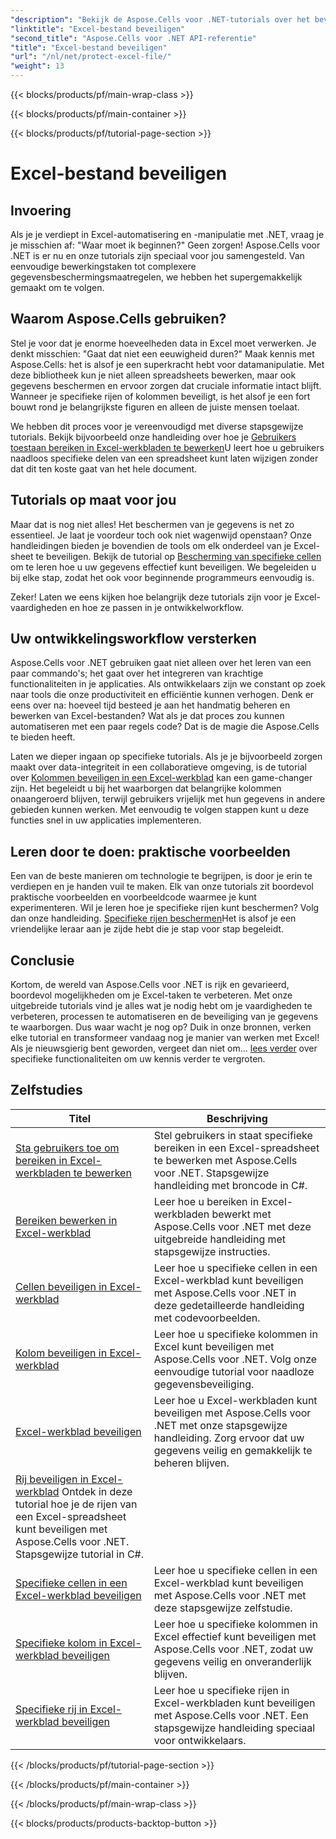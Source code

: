```yaml
---
"description": "Bekijk de Aspose.Cells voor .NET-tutorials over het beveiligen van Excel-bestanden. Leer hoe u uw vertrouwelijke gegevens kunt beveiligen met C#."
"linktitle": "Excel-bestand beveiligen"
"second_title": "Aspose.Cells voor .NET API-referentie"
"title": "Excel-bestand beveiligen"
"url": "/nl/net/protect-excel-file/"
"weight": 13
---
```


{{< blocks/products/pf/main-wrap-class >}}

{{< blocks/products/pf/main-container >}}

{{< blocks/products/pf/tutorial-page-section >}}

# Excel-bestand beveiligen

## Invoering

Als je je verdiept in Excel-automatisering en -manipulatie met .NET, vraag je je misschien af: "Waar moet ik beginnen?" Geen zorgen! Aspose.Cells voor .NET is er nu en onze tutorials zijn speciaal voor jou samengesteld. Van eenvoudige bewerkingstaken tot complexere gegevensbeschermingsmaatregelen, we hebben het supergemakkelijk gemaakt om te volgen.

## Waarom Aspose.Cells gebruiken?

Stel je voor dat je enorme hoeveelheden data in Excel moet verwerken. Je denkt misschien: "Gaat dat niet een eeuwigheid duren?" Maak kennis met Aspose.Cells: het is alsof je een superkracht hebt voor datamanipulatie. Met deze bibliotheek kun je niet alleen spreadsheets bewerken, maar ook gegevens beschermen en ervoor zorgen dat cruciale informatie intact blijft. Wanneer je specifieke rijen of kolommen beveiligt, is het alsof je een fort bouwt rond je belangrijkste figuren en alleen de juiste mensen toelaat. 

We hebben dit proces voor je vereenvoudigd met diverse stapsgewijze tutorials. Bekijk bijvoorbeeld onze handleiding over hoe je [Gebruikers toestaan bereiken in Excel-werkbladen te bewerken](./allow-user-to-edit-ranges-in-excel-worksheet/)U leert hoe u gebruikers naadloos specifieke delen van een spreadsheet kunt laten wijzigen zonder dat dit ten koste gaat van het hele document. 

## Tutorials op maat voor jou

Maar dat is nog niet alles! Het beschermen van je gegevens is net zo essentieel. Je laat je voordeur toch ook niet wagenwijd openstaan? Onze handleidingen bieden je bovendien de tools om elk onderdeel van je Excel-sheet te beveiligen. Bekijk de tutorial op [Bescherming van specifieke cellen](./protect-specific-cells-in-a-excel-worksheet/) om te leren hoe u uw gegevens effectief kunt beveiligen. We begeleiden u bij elke stap, zodat het ook voor beginnende programmeurs eenvoudig is.

Zeker! Laten we eens kijken hoe belangrijk deze tutorials zijn voor je Excel-vaardigheden en hoe ze passen in je ontwikkelworkflow.

## Uw ontwikkelingsworkflow versterken 

Aspose.Cells voor .NET gebruiken gaat niet alleen over het leren van een paar commando's; het gaat over het integreren van krachtige functionaliteiten in je applicaties. Als ontwikkelaars zijn we constant op zoek naar tools die onze productiviteit en efficiëntie kunnen verhogen. Denk er eens over na: hoeveel tijd besteed je aan het handmatig beheren en bewerken van Excel-bestanden? Wat als je dat proces zou kunnen automatiseren met een paar regels code? Dat is de magie die Aspose.Cells te bieden heeft.

Laten we dieper ingaan op specifieke tutorials. Als je je bijvoorbeeld zorgen maakt over data-integriteit in een collaboratieve omgeving, is de tutorial over [Kolommen beveiligen in een Excel-werkblad](./protect-column-in-excel-worksheet/) kan een game-changer zijn. Het begeleidt u bij het waarborgen dat belangrijke kolommen onaangeroerd blijven, terwijl gebruikers vrijelijk met hun gegevens in andere gebieden kunnen werken. Met eenvoudig te volgen stappen kunt u deze functies snel in uw applicaties implementeren.

## Leren door te doen: praktische voorbeelden 

Een van de beste manieren om technologie te begrijpen, is door je erin te verdiepen en je handen vuil te maken. Elk van onze tutorials zit boordevol praktische voorbeelden en voorbeeldcode waarmee je kunt experimenteren. Wil je leren hoe je specifieke rijen kunt beschermen? Volg dan onze handleiding. [Specifieke rijen beschermen](./protect-specific-row-in-excel-worksheet/)Het is alsof je een vriendelijke leraar aan je zijde hebt die je stap voor stap begeleidt. 

## Conclusie

Kortom, de wereld van Aspose.Cells voor .NET is rijk en gevarieerd, boordevol mogelijkheden om je Excel-taken te verbeteren. Met onze uitgebreide tutorials vind je alles wat je nodig hebt om je vaardigheden te verbeteren, processen te automatiseren en de beveiliging van je gegevens te waarborgen. Dus waar wacht je nog op? Duik in onze bronnen, verken elke tutorial en transformeer vandaag nog je manier van werken met Excel! Als je nieuwsgierig bent geworden, vergeet dan niet om... [lees verder](./protect-excel-worksheet/) over specifieke functionaliteiten om uw kennis verder te vergroten.



## Zelfstudies 
| Titel | Beschrijving |
| --- | --- |
| [Sta gebruikers toe om bereiken in Excel-werkbladen te bewerken](./allow-user-to-edit-ranges-in-excel-worksheet/) | Stel gebruikers in staat specifieke bereiken in een Excel-spreadsheet te bewerken met Aspose.Cells voor .NET. Stapsgewijze handleiding met broncode in C#. |  
| [Bereiken bewerken in Excel-werkblad](./edit-ranges-in-excel-worksheet/) | Leer hoe u bereiken in Excel-werkbladen bewerkt met Aspose.Cells voor .NET met deze uitgebreide handleiding met stapsgewijze instructies. |  
| [Cellen beveiligen in Excel-werkblad](./protect-cells-in-excel-worksheet/) | Leer hoe u specifieke cellen in een Excel-werkblad kunt beveiligen met Aspose.Cells voor .NET in deze gedetailleerde handleiding met codevoorbeelden. |  
| [Kolom beveiligen in Excel-werkblad](./protect-column-in-excel-worksheet/) | Leer hoe u specifieke kolommen in Excel kunt beveiligen met Aspose.Cells voor .NET. Volg onze eenvoudige tutorial voor naadloze gegevensbeveiliging. |  
| [Excel-werkblad beveiligen](./protect-excel-worksheet/) | Leer hoe u Excel-werkbladen kunt beveiligen met Aspose.Cells voor .NET met onze stapsgewijze handleiding. Zorg ervoor dat uw gegevens veilig en gemakkelijk te beheren blijven. |  
| [Rij beveiligen in Excel-werkblad](./protect-row-in-excel-worksheet/) Ontdek in deze tutorial hoe je de rijen van een Excel-spreadsheet kunt beveiligen met Aspose.Cells voor .NET. Stapsgewijze tutorial in C#. |  
| [Specifieke cellen in een Excel-werkblad beveiligen](./protect-specific-cells-in-a-excel-worksheet/) | Leer hoe u specifieke cellen in een Excel-werkblad kunt beveiligen met Aspose.Cells voor .NET met deze stapsgewijze zelfstudie. |  
| [Specifieke kolom in Excel-werkblad beveiligen](./protect-specific-column-in-excel-worksheet/) | Leer hoe u specifieke kolommen in Excel effectief kunt beveiligen met Aspose.Cells voor .NET, zodat uw gegevens veilig en onveranderlijk blijven. |  
| [Specifieke rij in Excel-werkblad beveiligen](./protect-specific-row-in-excel-worksheet/) | Leer hoe u specifieke rijen in Excel-werkbladen kunt beveiligen met Aspose.Cells voor .NET. Een stapsgewijze handleiding speciaal voor ontwikkelaars. |  

{{< /blocks/products/pf/tutorial-page-section >}}

{{< /blocks/products/pf/main-container >}}

{{< /blocks/products/pf/main-wrap-class >}}

{{< blocks/products/products-backtop-button >}}